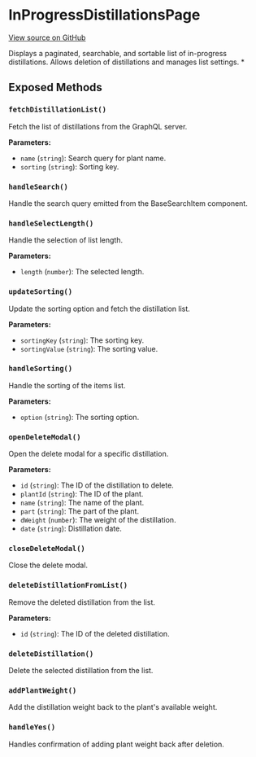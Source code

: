 # InProgressDistillationsPage

[View source on GitHub](https://github.com/DestillApp/main/blob/main/frontend/src/pages/my-account/InProgressDistillationsPage.vue)

Displays a paginated, searchable, and sortable list of in-progress distillations. Allows deletion of distillations and manages list settings.
 *

## Exposed Methods

### `fetchDistillationList()`
Fetch the list of distillations from the GraphQL server.

**Parameters:**
- `name` (`string`): Search query for plant name.
- `sorting` (`string`): Sorting key.

### `handleSearch()`
Handle the search query emitted from the BaseSearchItem component.

### `handleSelectLength()`
Handle the selection of list length.

**Parameters:**
- `length` (`number`): The selected length.

### `updateSorting()`
Update the sorting option and fetch the distillation list.

**Parameters:**
- `sortingKey` (`string`): The sorting key.
- `sortingValue` (`string`): The sorting value.

### `handleSorting()`
Handle the sorting of the items list.

**Parameters:**
- `option` (`string`): The sorting option.

### `openDeleteModal()`
Open the delete modal for a specific distillation.

**Parameters:**
- `id` (`string`): The ID of the distillation to delete.
- `plantId` (`string`): The ID of the plant.
- `name` (`string`): The name of the plant.
- `part` (`string`): The part of the plant.
- `dWeight` (`number`): The weight of the distillation.
- `date` (`string`): Distillation date.

### `closeDeleteModal()`
Close the delete modal.

### `deleteDistillationFromList()`
Remove the deleted distillation from the list.

**Parameters:**
- `id` (`string`): The ID of the deleted distillation.

### `deleteDistillation()`
Delete the selected distillation from the list.

### `addPlantWeight()`
Add the distillation weight back to the plant's available weight.

### `handleYes()`
Handles confirmation of adding plant weight back after deletion.
